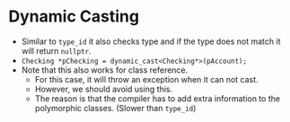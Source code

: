 # Dynamic Casting

- Similar to `type_id` it also checks type and if the type does not match
  it will return `nullptr`.
- `Checking *pChecking = dynamic_cast<Checking*>(pAccount);`
- Note that this also works for class reference.
  - For this case, it will throw an exception when it can not cast.
  - However, we should avoid using this.
  - The reason is that the compiler has to add extra information to the
    polymorphic classes. (Slower than `type_id`)